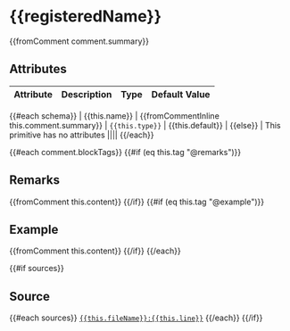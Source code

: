 # {{registeredName}}
{{fromComment comment.summary}}

## Attributes
| Attribute | Description | Type | Default Value |
|----------|-------------|------|---------------|
{{#each schema}}
| {{this.name}} | {{fromCommentInline this.comment.summary}} | `{{this.type}}` | {{this.default}} |
{{else}}
| This primitive has no attributes ||||
{{/each}}

{{#each comment.blockTags}}
{{#if (eq this.tag "@remarks")}}
## Remarks
{{fromComment this.content}}
{{/if}}
{{#if (eq this.tag "@example")}}
## Example
{{fromComment this.content}}
{{/if}}
{{/each}}

{{#if sources}}
## Source
{{#each sources}}
[`{{this.fileName}}:{{this.line}}`]({{this.url}})
{{/each}}
{{/if}}